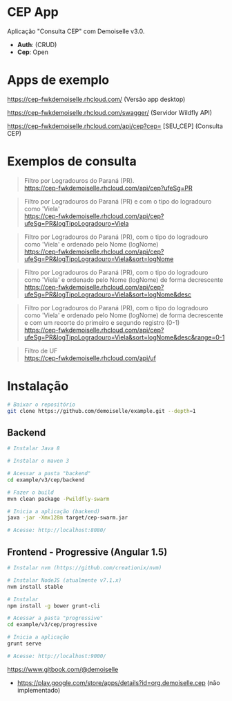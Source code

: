 # CEP App
Aplicação "Consulta CEP" com Demoiselle v3.0.

- **Auth**: (CRUD)
- **Cep**: Open

# Apps de exemplo

https://cep-fwkdemoiselle.rhcloud.com/ (Versão app desktop)

https://cep-fwkdemoiselle.rhcloud.com/swagger/ (Servidor Wildfly API)

https://cep-fwkdemoiselle.rhcloud.com/api/cep?cep= [SEU_CEP] (Consulta CEP)

# Exemplos de consulta

> Filtro por Logradouros do Paraná (PR). </br>
https://cep-fwkdemoiselle.rhcloud.com/api/cep?ufeSg=PR

> Filtro por Logradouros do Paraná (PR) e com o tipo do logradouro como 'Viela' </br>
https://cep-fwkdemoiselle.rhcloud.com/api/cep?ufeSg=PR&logTipoLogradouro=Viela

> Filtro por Logradouros do Paraná (PR), com o tipo do logradouro como 'Viela' e ordenado pelo Nome (logNome) </br>
https://cep-fwkdemoiselle.rhcloud.com/api/cep?ufeSg=PR&logTipoLogradouro=Viela&sort=logNome

> Filtro por Logradouros do Paraná (PR), com o tipo do logradouro como 'Viela' e ordenado pelo Nome (logNome) de forma decrescente </br>
https://cep-fwkdemoiselle.rhcloud.com/api/cep?ufeSg=PR&logTipoLogradouro=Viela&sort=logNome&desc

> Filtro por Logradouros do Paraná (PR), com o tipo do logradouro como 'Viela' e ordenado pelo Nome (logNome) de forma decrescente e com um recorte do primeiro e segundo registro (0-1) </br>
https://cep-fwkdemoiselle.rhcloud.com/api/cep?ufeSg=PR&logTipoLogradouro=Viela&sort=logNome&desc&range=0-1

> Filtro de UF </br>
https://cep-fwkdemoiselle.rhcloud.com/api/uf


# Instalação

```bash
# Baixar o repositório
git clone https://github.com/demoiselle/example.git --depth=1
```

## Backend
```bash
# Instalar Java 8 

# Instalar o maven 3

# Acessar a pasta "backend"
cd example/v3/cep/backend

# Fazer o build
mvn clean package -Pwildfly-swarm

# Inicia a aplicação (backend)
java -jar -Xmx128m target/cep-swarm.jar

# Acesse: http://localhost:8080/

```

## Frontend - Progressive (Angular 1.5)
```bash
# Instalar nvm (https://github.com/creationix/nvm)

# Instalar NodeJS (atualmente v7.1.x)
nvm install stable

# Instalar 
npm install -g bower grunt-cli 

# Acessar a pasta "progressive"
cd example/v3/cep/progressive

# Inicia a aplicação 
grunt serve

# Acesse: http://localhost:9000/
```
https://www.gitbook.com/@demoiselle

* https://play.google.com/store/apps/details?id=org.demoiselle.cep (não implementado)
